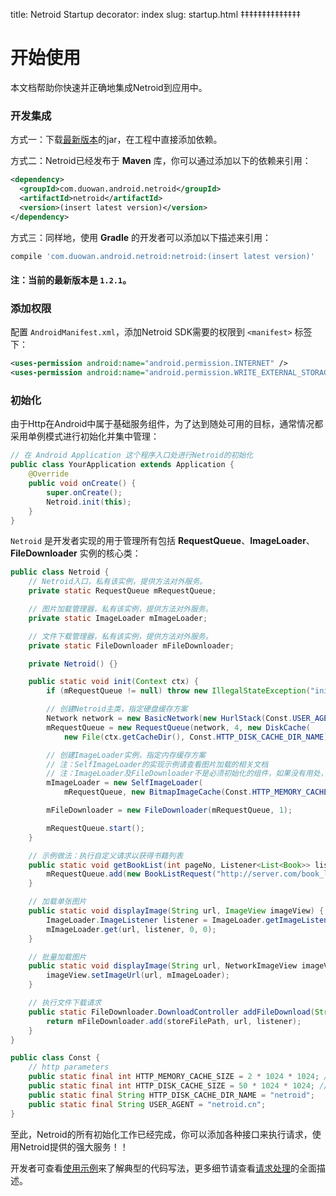 title: Netroid Startup
decorator: index
slug: startup.html
‡‡‡‡‡‡‡‡‡‡‡‡‡‡

# 开始使用

本文档帮助你快速并正确地集成Netroid到应用中。


### 开发集成

方式一：下载[最新版本](http://repository.sonatype.org/service/local/artifact/maven/redirect?r=central-proxy&g=com.duowan.android.netroid&a=netroid&v=LATEST)的jar，在工程中直接添加依赖。

方式二：Netroid已经发布于 **Maven** 库，你可以通过添加以下的依赖来引用：

```xml
<dependency>
  <groupId>com.duowan.android.netroid</groupId>
  <artifactId>netroid</artifactId>
  <version>(insert latest version)</version>
</dependency>
```

方式三：同样地，使用 **Gradle** 的开发者可以添加以下描述来引用：

```groovy
compile 'com.duowan.android.netroid:netroid:(insert latest version)'
```

#### 注：当前的最新版本是 `1.2.1`。


### 添加权限

配置 `AndroidManifest.xml`，添加Netroid SDK需要的权限到 `<manifest>` 标签下：

```xml
<uses-permission android:name="android.permission.INTERNET" />
<uses-permission android:name="android.permission.WRITE_EXTERNAL_STORAGE" />
```

### 初始化

由于Http在Android中属于基础服务组件，为了达到随处可用的目标，通常情况都采用单例模式进行初始化并集中管理：

```java
// 在 Android Application 这个程序入口处进行Netroid的初始化
public class YourApplication extends Application {
    @Override
    public void onCreate() {
        super.onCreate();
        Netroid.init(this);
    }
}
```

`Netroid` 是开发者实现的用于管理所有包括 **RequestQueue**、**ImageLoader**、**FileDownloader** 实例的核心类：

```java
public class Netroid {
    // Netroid入口，私有该实例，提供方法对外服务。
    private static RequestQueue mRequestQueue;

    // 图片加载管理器，私有该实例，提供方法对外服务。
    private static ImageLoader mImageLoader;

    // 文件下载管理器，私有该实例，提供方法对外服务。
    private static FileDownloader mFileDownloader;

    private Netroid() {}

    public static void init(Context ctx) {
        if (mRequestQueue != null) throw new IllegalStateException("initialized");

        // 创建Netroid主类，指定硬盘缓存方案
        Network network = new BasicNetwork(new HurlStack(Const.USER_AGENT, null), HTTP.UTF_8);
        mRequestQueue = new RequestQueue(network, 4, new DiskCache(
            new File(ctx.getCacheDir(), Const.HTTP_DISK_CACHE_DIR_NAME), Const.HTTP_DISK_CACHE_SIZE));

        // 创建ImageLoader实例，指定内存缓存方案
        // 注：SelfImageLoader的实现示例请查看图片加载的相关文档
        // 注：ImageLoader及FileDownloader不是必须初始化的组件，如果没有用处，不需要创建实例
        mImageLoader = new SelfImageLoader(
            mRequestQueue, new BitmapImageCache(Const.HTTP_MEMORY_CACHE_SIZE));

        mFileDownloader = new FileDownloader(mRequestQueue, 1);

        mRequestQueue.start();
    }

    // 示例做法：执行自定义请求以获得书籍列表
    public static void getBookList(int pageNo, Listener<List<Book>> listener) {
        mRequestQueue.add(new BookListRequest("http://server.com/book_list/" + pageNo, listener));
    }

    // 加载单张图片
    public static void displayImage(String url, ImageView imageView) {
        ImageLoader.ImageListener listener = ImageLoader.getImageListener(imageView, 0, 0);
        mImageLoader.get(url, listener, 0, 0);
    }

    // 批量加载图片
    public static void displayImage(String url, NetworkImageView imageView) {
        imageView.setImageUrl(url, mImageLoader);
    }

    // 执行文件下载请求
    public static FileDownloader.DownloadController addFileDownload(String storeFilePath, String url, Listener<Void> listener) {
        return mFileDownloader.add(storeFilePath, url, listener);
    }
}

public class Const {
    // http parameters
    public static final int HTTP_MEMORY_CACHE_SIZE = 2 * 1024 * 1024; // 2MB
    public static final int HTTP_DISK_CACHE_SIZE = 50 * 1024 * 1024; // 50MB
    public static final String HTTP_DISK_CACHE_DIR_NAME = "netroid";
    public static final String USER_AGENT = "netroid.cn";
}
```

至此，Netroid的所有初始化工作已经完成，你可以添加各种接口来执行请求，使用Netroid提供的强大服务！！

开发者可查看[使用示例](/usecase.html)来了解典型的代码写法，更多细节请查看[请求处理](/request.html)的全面描述。

